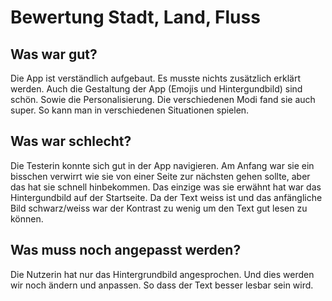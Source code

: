 # Bewertung Stadt, Land, Fluss


## Was war gut?
Die App ist verständlich aufgebaut. Es musste nichts zusätzlich erklärt werden. Auch die Gestaltung der App (Emojis und Hintergundbild) sind schön. Sowie die Personalisierung. Die verschiedenen Modi fand sie auch super. So kann man in verschiedenen Situationen spielen.

## Was war schlecht?
Die Testerin konnte sich gut in der App navigieren. Am Anfang war sie ein bisschen verwirrt wie sie von einer Seite zur nächsten gehen sollte, aber das hat sie schnell hinbekommen. Das einzige was sie erwähnt hat war das Hintergundbild auf der Startseite. Da der Text weiss ist und das anfängliche Bild schwarz/weiss war der Kontrast zu wenig um den Text gut lesen zu können. 

## Was muss noch angepasst werden? 
Die Nutzerin hat nur das Hintergrundbild angesprochen. Und dies werden wir noch ändern und anpassen. So dass der Text besser lesbar sein wird. 